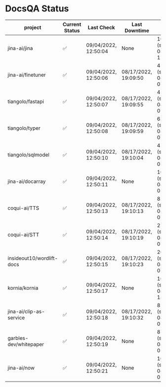 # DocsQA Status

|         project         |Current Status|     Last Check     |   Last Downtime    |              % Uptime              |
|-------------------------|--------------|--------------------|--------------------|------------------------------------|
|jina-ai/jina             |✅            |09/04/2022, 12:50:04|None                |100.000 (since 08/29/2022, 11:24:14)|
|jina-ai/finetuner        |✅            |09/04/2022, 12:50:06|08/17/2022, 19:09:50|411.512 (since 08/15/2022, 07:09:42)|
|tiangolo/fastapi         |✅            |09/04/2022, 12:50:07|08/17/2022, 19:09:55|411.516 (since 08/15/2022, 07:09:42)|
|tiangolo/typer           |✅            |09/04/2022, 12:50:08|08/17/2022, 19:09:59|62.513 (since 08/15/2022, 07:09:42) |
|tiangolo/sqlmodel        |✅            |09/04/2022, 12:50:10|08/17/2022, 19:10:04|417.310 (since 08/15/2022, 07:09:42)|
|jina-ai/docarray         |✅            |09/04/2022, 12:50:11|None                |100.000 (since 08/24/2022, 01:39:12)|
|coqui-ai/TTS             |✅            |09/04/2022, 12:50:13|08/17/2022, 19:10:13|82.658 (since 08/15/2022, 07:09:42) |
|coqui-ai/STT             |✅            |09/04/2022, 12:50:14|08/17/2022, 19:10:19|221.786 (since 08/15/2022, 07:09:42)|
|insideout10/wordlift-docs|✅            |09/04/2022, 12:50:15|08/17/2022, 19:10:23|206.715 (since 08/15/2022, 07:09:42)|
|kornia/kornia            |✅            |09/04/2022, 12:50:17|None                |100.000 (since 08/30/2022, 13:49:49)|
|jina-ai/clip-as-service  |✅            |09/04/2022, 12:50:18|08/17/2022, 19:10:32|82.692 (since 08/15/2022, 07:09:42) |
|garbles-dev/whitepaper   |✅            |09/04/2022, 12:50:19|None                |87.963 (since 08/24/2022, 01:39:12) |
|jina-ai/now              |✅            |09/04/2022, 12:50:21|None                |100.000 (since 08/24/2022, 01:39:12)|

